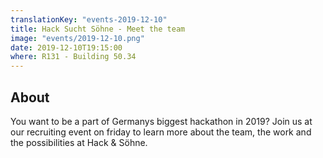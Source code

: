 ```yaml
---
translationKey: "events-2019-12-10"
title: Hack Sucht Söhne - Meet the team
image: "events/2019-12-10.png"
date: 2019-12-10T19:15:00
where: R131 - Building 50.34
---
```


## About

You want to be a part of Germanys biggest hackathon in 2019? Join us at our recruiting event on friday to learn more about the team, the work and the possibilities at Hack & Söhne.
